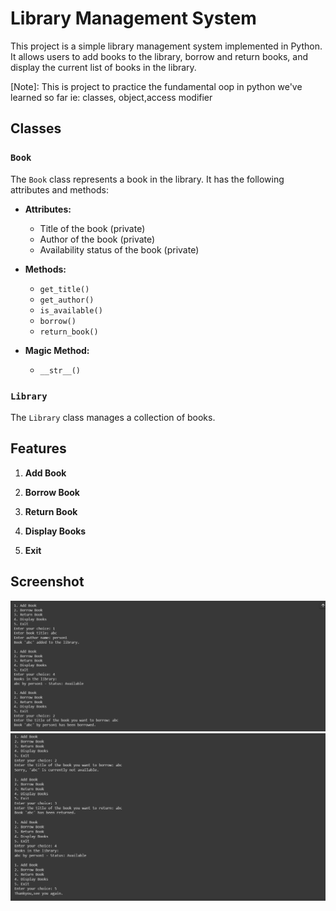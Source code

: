 # Library Management System

This project is a simple library management system implemented in Python. It allows users to add books to the library, borrow and return books, and display the current list of books in the library.


[Note]: This is project to practice the fundamental oop in python we've learned so far ie: classes, object,access modifier

## Classes

### `Book`

The `Book` class represents a book in the library. It has the following attributes and methods:

- **Attributes:**
  -  Title of the book (private)
  -  Author of the book (private)
  -  Availability status of the book (private)

- **Methods:**
  - `get_title()`
  - `get_author()`
  - `is_available()`
  - `borrow()`
  - `return_book()`

- **Magic Method:**
  - `__str__()`

### `Library`

The `Library` class manages a collection of books. 

## Features

1. **Add Book**
   
2. **Borrow Book**
   
3. **Return Book**
   
4. **Display Books**
   
5. **Exit**
   
## Screenshot
![Library Screenshot](Screenshot1.png)
![Library Screenshot](Screenshot2.png)



